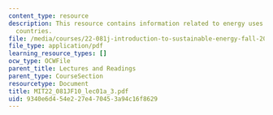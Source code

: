 ```yaml
---
content_type: resource
description: This resource contains information related to energy uses in different
  countries.
file: /media/courses/22-081j-introduction-to-sustainable-energy-fall-2010/9340e6d454e227e470453a94c16f8629_MIT22_081JF10_lec01a_3.pdf
file_type: application/pdf
learning_resource_types: []
ocw_type: OCWFile
parent_title: Lectures and Readings
parent_type: CourseSection
resourcetype: Document
title: MIT22_081JF10_lec01a_3.pdf
uid: 9340e6d4-54e2-27e4-7045-3a94c16f8629
---
```

